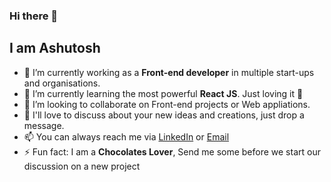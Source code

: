 ### Hi there 👋
## I am Ashutosh
- 🔭 I’m currently working as a **Front-end developer** in multiple start-ups and organisations.
- 🌱 I’m currently learning the most powerful **React JS**. Just loving it 💙
- 👯 I’m looking to collaborate on Front-end projects or Web appliations.
- 💬 I'll love to discuss about your new ideas and creations, just drop a message.
- 📫 You can always reach me via [LinkedIn](https://www.linkedin.com/in/ashutoshbisoyi/) or [Email](mailto:ashutoshbisoyi205@gmail.com)
- ⚡ Fun fact: I am a **Chocolates Lover**, Send me some before we start our discussion on a new project
